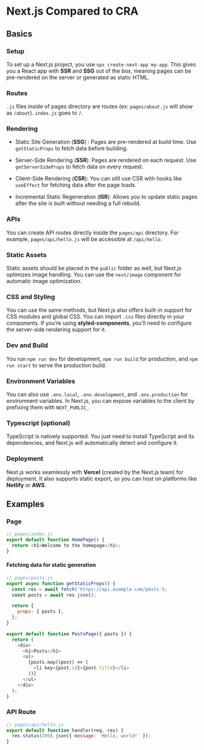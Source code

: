 # Next.js Compared to CRA

## Basics

### Setup

To set up a Next.js project, you use `npx create-next-app my-app`. This gives you a React app with **SSR** and **SSG** out of the box, meaning pages can be pre-rendered on the server or generated as static HTML.

### Routes

`.js` files inside of pages directory are routes (ex: `pages/about.js` will show as `/about`). `index.js` goes to `/`.

### Rendering

- Static Site Generation (**SSG**) : Pages are pre-rendered at build time. Use `getStaticProps` to fetch data before building.

- Server-Side Rendering (**SSR**): Pages are rendered on each request. Use `getServerSideProps` to fetch data on every request.

- Client-Side Rendering (**CSR**): You can still use CSR with hooks like `useEffect` for fetching data after the page loads.

- Incremental Static Regeneration (**ISR**): Allows you to update static pages after the site is built without needing a full rebuild.

### APIs

You can create API routes directly inside the `pages/api` directory. For example, `pages/api/hello.js` will be accessible at `/api/hello`.

### Static Assets

Static assets should be placed in the `public` folder as well, but Next.js optimizes image handling. You can use the `next/image` component for automatic image optimization.

### CSS and Styling

You can use the same methods, but Next.js also offers built-in support for CSS modules and global CSS. You can import `.css` files directly in your components. If you’re using **styled-components**, you’ll need to configure the server-side rendering support for it.

### Dev and Build

You run `npm run dev` for development, `npm run build` for production, and `npm run start` to serve the production build.

### Environment Variables

You can also use `.env.local`, `.env.development`, and `.env.production` for environment variables. In Next.js, you can expose variables to the client by prefixing them with `NEXT_PUBLIC_`.

### Typescript (optional)

TypeScript is natively supported. You just need to install TypeScript and its dependencies, and Next.js will automatically detect and configure it.

### Deployment

Next.js works seamlessly with **Vercel** (created by the Next.js team) for deployment. It also supports static export, so you can host on platforms like **Netlify** or **AWS**.

## Examples

### Page

```javascript
// pages/index.js
export default function HomePage() {
  return <h1>Welcome to the homepage</h1>;
}
```

#### Fetching data for static generation

```javascript
// pages/posts.js
export async function getStaticProps() {
  const res = await fetch('https://api.example.com/posts');
  const posts = await res.json();

  return {
    props: { posts },
  };
}

export default function PostsPage({ posts }) {
  return (
    <div>
      <h1>Posts</h1>
      <ul>
        {posts.map((post) => (
          <li key={post.id}>{post.title}</li>
        ))}
      </ul>
    </div>
  );
}
```

### API Route

```javascript
// pages/api/hello.js
export default function handler(req, res) {
  res.status(200).json({ message: 'Hello, world!' });
}
```